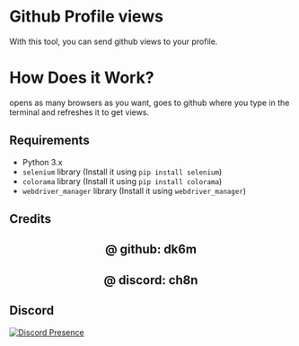 # Github Profile views

With this tool, you can send github views to your profile.

# How Does it Work?
opens as many browsers as you want, goes to github where you type in the terminal and refreshes it to get views.

## Requirements
- Python 3.x
- `selenium` library (Install it using `pip install selenium`)
-  `colorama` library (Install it using `pip install colorama`)
-  `webdriver_manager` library (Install it using `webdriver_manager`)

## Credits

<h2 align="center"> @ github: dk6m </h2>
<h2 align="center"> @ discord: ch8n </h2>

## Discord 
[![Discord Presence](https://lanyard.cnrad.dev/api/246383236744347648)](https://discord.com/users/246383236744347648)
